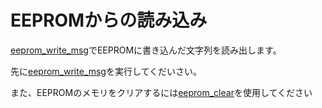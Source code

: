 # EEPROMからの読み込み

[eeprom_write_msg](../eeprom_write_msg)でEEPROMに書き込んだ文字列を読み出します。

先に[eeprom_write_msg](../eeprom_write_msg)を実行してくだいさい。

また、EEPROMのメモリをクリアするには[eeprom_clear](../eeprom_clear)を使用してください